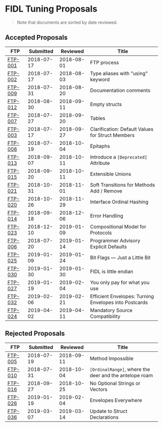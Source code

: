 # FIDL Tuning Proposals

> Note that documents are sorted by date reviewed.

## Accepted Proposals

FTP                   | Submitted  | Reviewed   | Title
----------------------|------------|------------|----------------------------------
[FTP-001](ftp-001.md) | 2018-07-17 | 2018-08-01 | FTP process
[FTP-002](ftp-002.md) | 2018-07-17 | 2018-08-03 | Type aliases with "using" keyword
[FTP-009](ftp-009.md) | 2018-07-31 | 2018-08-20 | Documentation comments
[FTP-012](ftp-012.md) | 2018-08-30 | 2018-09-11 | Empty structs
[FTP-007](ftp-007.md) | 2018-07-27 | 2018-09-20 | Tables
[FTP-003](ftp-003.md) | 2018-07-17 | 2018-09-27 | Clarification: Default Values for Struct Members
[FTP-008](ftp-008.md) | 2018-07-19 | 2018-10-04 | Epitaphs
[FTP-013](ftp-013.md) | 2018-09-07 | 2018-10-11 | Introduce a `[Deprecated]` Attribute
[FTP-015](ftp-015.md) | 2018-09-20 | 2018-10-11 | Extensible Unions
[FTP-021](ftp-021.md) | 2018-10-31 | 2018-11-01 | Soft Transitions for Methods Add / Remove
[FTP-020](ftp-020.md) | 2018-10-26 | 2018-11-29 | Interface Ordinal Hashing
[FTP-014](ftp-014.md) | 2018-09-18 | 2018-12-06 | Error Handling
[FTP-023](ftp-023.md) | 2018-12-10 | 2019-01-09 | Compositional Model for Protocols
[FTP-006](ftp-006.md) | 2018-07-20 | 2019-01-14 | Programmer Advisory Explicit Defaults
[FTP-025](ftp-025.md) | 2019-01-09 | 2019-01-24 | Bit Flags &mdash; Just a Little Bit
[FTP-030](ftp-030.md) | 2019-01-30 | 2019-01-30 | FIDL is little endian
[FTP-027](ftp-027.md) | 2019-01-19 | 2019-02-04 | You only pay for what you use
[FTP-032](ftp-032.md) | 2019-02-06 | 2019-02-21 | Efficient Envelopes: Turning Envelopes into Postcards
[FTP-024](ftp-024.md) | 2019-04-02 | 2019-04-11 | Mandatory Source Compatibility

## Rejected Proposals

FTP                   | Submitted  | Reviewed   | Title
----------------------|------------|------------|----------------------------------
[FTP-005](ftp-005.md) | 2018-07-19 | 2018-09-11 | Method Impossible
[FTP-010](ftp-010.md) | 2018-07-31 | 2018-10-04 | `[OrdinalRange]`, where the deer and the antelope roam
[FTP-016](ftp-016.md) | 2018-09-27 | 2018-10-25 | No Optional Strings or Vectors
[FTP-026](ftp-026.md) | 2019-01-19 | 2019-02-04 | Envelopes Everywhere
[FTP-036](ftp-036.md) | 2019-03-07 | 2019-03-14 | Update to Struct Declarations
